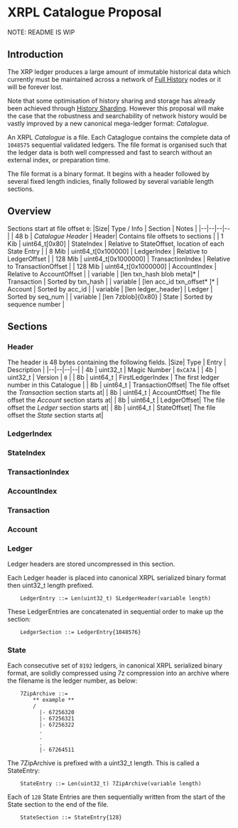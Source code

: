 # XRPL Catalogue Proposal

NOTE: README IS WIP

## Introduction
The XRP ledger produces a large amount of immutable historical data which currently must be maintained across a network of [Full History](https://xrpl.org/configure-full-history.html) nodes or it will be forever lost.

Note that some optimisation of history sharing and storage has already been achieved through [History Sharding](https://xrpl.org/history-sharding.html). However this proposal will make the case that the robustness and searchability of network history would be vastly improved by a new canonical mega-ledger format: _Catalogue_.

An XRPL _Catalogue_ is a file. Each Cataglogue contains the complete data of `1048575` sequential validated ledgers. The file format is organised such that the ledger data is both well compressed and fast to search without an external index, or preparation time.

The file format is a binary format. It begins with a header followed by several fixed length indicies, finally followed by several variable length sections.

## Overview
 Sections start at file offset `0`:
|Size| Type / Info | Section | Notes |
|--|--|--|--|
| 48 b | _Catalogue Header_  | Header| Contains file offsets to sections |
| 1 Kib | uint64_t[0x80] | StateIndex | Relative to StateOffset, location of each State Entry |
| 8 Mib | uint64_t[0x100000] | LedgerIndex | Relative to LedgerOffset |
| 128 Mib | uint64_t[0x1000000] | TransactionIndex | Relative to TransactionOffset |
| 128 Mib | uint64_t[0x1000000] | AccountIndex | Relative to AccountOffset |
| variable | [len txn_hash blob meta]* | Transaction | Sorted by txn_hash |
| variable | [len acc_id txn_offset* ]* | Account | Sorted by acc_id |
| variable | [len ledger_header] | Ledger | Sorted by seq_num | 
| variable | [len 7zblob]{0x80} | State | Sorted by sequence number |

## Sections

### Header
The header is 48 bytes containing the following fields.
|Size| Type | Entry | Description |
|--|--|--|--|
| 4b | uint32_t | Magic Number | `0xCA7A` |
| 4b | uint32_t | Version | `0` |
| 8b | uint64_t | FirstLedgerIndex | The first ledger number in this Catalogue |
| 8b | uint64_t | TransactionOffset| The file offset the _Transaction_ section starts at|
| 8b | uint64_t | AccountOffset| The file offset the _Account_ section starts at|
| 8b | uint64_t | LedgerOffset| The file offset the _Ledger_ section starts at|
| 8b | uint64_t | StateOffset| The file offset the _State_ section starts at|


### LedgerIndex

### StateIndex

### TransactionIndex

### AccountIndex

### Transaction

### Account

### Ledger
Ledger headers are stored uncompressed in this section.

Each Ledger header is placed into canonical XRPL serialized binary format then uint32_t length prefixed. 

	    LedgerEntry ::= Len(uint32_t) SLedgerHeader(variable length)

These LedgerEntries are concatenated in sequential order to make up the section:

	    LedgerSection ::= LedgerEntry{1048576}

 

### State
Each consecutive set of `8192` ledgers, in canonical XRPL serialized binary format, are solidly compressed using 7z compression into an archive where the filename is the ledger number, as below:

		7ZipArchive ::= 
		    ** example **
		    /
		      |- 67256320
		      |- 67256321
		      |- 67256322
		      .
		      .
		      .
		      |- 67264511
		      
The 7ZipArchive is prefixed with a uint32_t length. This is called a StateEntry:

		StateEntry ::= Len(uint32_t) 7ZipArchive(variable length)

Each of `128` State Entries are then sequentially written from the start of the State section to the end of the file.

		StateSection ::= StateEntry{128}

